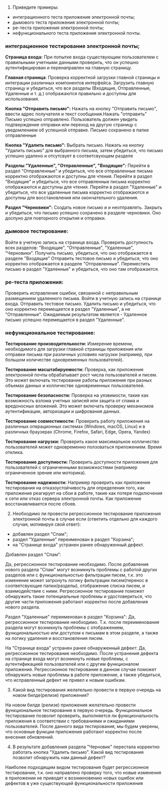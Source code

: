 1. Приведите примеры:
- интеграционного теста приложения электронной почты;
- дымового теста приложения электронной почты;
- ре-теста приложения электронной почты;
- нефункционального теста приложения электронной почты.


### интеграционное тестирование электронной почты;

**Страница входа:**
При попытке входа существующим пользователем с правильными учетными данными проверить, что он успешно аутентифицирован и перенаправлен на главную страницу.

**Главная страница**:
Проверка корректной загрузки главной страницы и интеграции различных компонентов интерфейса.
Загрузить главную страницу и убедиться, что все разделы (Входящие, Отправленные, Удаленные и т. д.) отображаются правильно и доступны для использования.

**Кнопка "Отправить письмо":**
Нажать на кнопку "Отправить письмо", ввести адрес получателя и текст сообщения.Нажать "отправить"
Письмо успешно отправлено. Пользователь должен увидеть подтверждение отправки или переход на другую страницу с уведомлением об успешной отправке. Письмо сохранено в папке отправленные

**Кнопка "Удалить письмо":**
Выбрать письмо. Нажать на кнопку "Удалить письмо" для выбранного письма, затем убедиться, что письмо успешно удалено и  отсутсвует в соответсвующем разделе

**Разделы "Удаленные", "Отправленные", "Входящие":**
Перейти в раздел "Отправленные" и убедиться, что все отправленные письма корректно отображаются и доступны для чтения.
Перейти в раздел "Входящие" и убедиться, что все отправленные письма корректно отображаются и доступны для чтения.
Перейти в раздел "Удаленные" и убедиться, что все удаленные письма корректно отображаются и доступны для восстановления или окончательного удаления.

**Раздел "Черновики":**
Создать новое письмо и и неотправлять. Закрыть и убедиться, что письмо успешно сохранено в разделе черновики. Оно доспуно для повторного открытия и отправки.

### дымовое тестирование:
Войти в учетную запись на странице входа.
Проверить доступность всех разделов: "Входящие", "Отправленные", "Удаленные", "Черновики".
Получить письмо, убедиться, что оно отображается в разделе "Входящие"
Отправить тестовое письмо и убедиться, что оно корректно отображается в разделе "Отправленные".
Переместить письмо в раздел "Удаленные" и убедиться, что оно там отображается.

### ре-теста приложения:
Проверить исправление ошибки, связанной с неправильным размещением удаленного письма.
Войти в учетную запись на странице входа.
Отправить тестовое письмо.
Удалить письмо и убедиться, что оно корректно перемещается в раздел "Удаленные", а не "Отправленные".
Ожидаемым результатом является - Удаленное письмо успешно перемещается в раздел "Удаленные".

### нефункциональное тестирование:
**Тестирование производительности:**
Измерение времени, необходимого для загрузки главной страницы приложения или отправки письма при различных условиях нагрузки (например, при большом количестве одновременных пользователей).

**Тестирование масштабируемости:**
Проверка, как приложение электронной почты обрабатывает рост числа пользователей и писем. Это может включать тестирование работы приложения при разных объемах данных и колличестве одновременных пользователей.

**Тестирование безопасности:**
Проверка на уязвимости, такие как возможность взлома учетных записей или защита от спама и вредоносных вложений. Это может включать проверку механизмов аутентификации, авторизации и шифрования данных.

**Тестирование совместимости:**
Проверить работу приложения на различных операционных системах (Windows, macOS, Linux) и в различных браузерах (Chrome, Firefox, Safari, Edge, Opera, Yandex) 

**Тестирование нагрузки:**
Проверить какое максимальное колличество пользователей может одновременно ползоваться приложением.
Время отклика.

**Тестирование доступности:**
Проверить доступности приложения для пользователей с ограниченными возможностями (например ограниченное зрение или моторика). 

**Тестирование надежности:**
Например проверить как приложение тестирования на отказоустойчивость для определения того, как приложение реагирует на сбои в работе, такие как потеря подключения к сети или отказ сервера электронной почты. Как приложение восстанавливается после сбоев. 

2. Необходимо ли провести регрессионное тестирование приложения электронной почты в случае если (ответить отдельно для каждого случая, мотивируя свой ответ):
- добавлен раздел "Спам";
- раздел “Удаленные” переименован в раздел "Корзина";
- на "Странице входа" устранен ранее обнаруженный дефект.

Добавлен раздел "Спам”:

Да, регрессионное тестирование необходимо.
После добавления нового раздела "Спам" могут возникнуть проблемы с работой других разделов или с функциональностью фильтрации писем, т.к. это изменение может затронуть логику фильтрации писем(перенос в соответсвующие папки/разделы), отображение списка писем, и взаимодействие с ними.
Регрессионное тестирование поможет обнаружить такие потенциальные проблемы и удостовериться, что другие части приложения работают корректно после добавления нового раздела.

Раздел "Удаленные" переименован в раздел "Корзина":
Да, регрессионное тестирование необходимо. Т.к. после переименования раздела могут возникнуть проблемы с отображением, функциональностью или доступом к письмам в этом разделе, а также на логику удаления и восстановления писем.

На "Странице входа" устранен ранее обнаруженный дефект:
Да, регрессионное тестирование необходимо. После устранения дефекта на странице входа могут возникнуть новые проблемы, с аутентификацией пользователей или с другим функционалом приложения. Регрессионное тестирование в данном случае поможет обнаружить новые проблемы в работе приложение, а также убедиться, что исправленный дефект не привел к новым ошибкам.

3. Какой вид тестирования желательно провести в первую очередь на новом билде(релизе) приложения?

На новом билде (релизе) приложения желательно провести функциональное тестирование в первую очередь. Функциональное тестирование позволит проверить, выполняется ли функциональность приложения в соответствии с требованиями и ожиданиями пользователей. После данного вида тестирования, мы будем уверены, что основные функции приложения работают корректно после внесения обновлений.

4. В результате добавления раздела "Черновик" перестала корректно работать кнопка "Удалить письмо". Какой вид тестирования позволит обнаружить нам данный дефект?

Наиболее подходящим видом тестирования будет регрессионное тестирование, т.к. оно направлено проверку того, что новые изменения в приложении не приводят к возникновению новых ошибок или дефектов в уже существующей функциональности приложения

